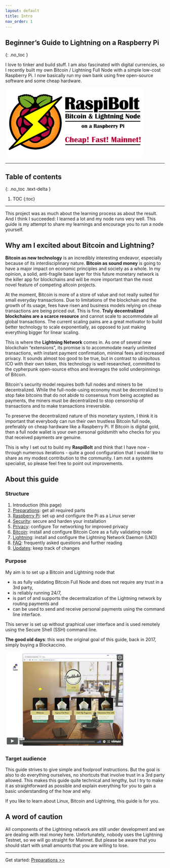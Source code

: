 ```yaml
---
layout: default
title: Intro
nav_order: 1
---
```

<!-- markdownlint-disable MD014 MD022 MD025 MD033 MD040 -->

## Beginner’s Guide to ️Lightning️ on a Raspberry Pi
{: .no_toc }

I love to tinker and build stuff.
I am also fascinated with digital currencies, so I recently built my own Bitcoin / Lightning Full Node with a simple low-cost Raspberry Pi.
I now basically run my own bank using free open-source software and some cheap hardware.

![RaspiBolt Logo](images/00_raspibolt_banner_440.png)

---

## Table of contents
{: .no_toc .text-delta }

1. TOC
{:toc}

---

This project was as much about the learning process as about the result.
And I think I succeeded: I learned a lot and my node runs very well.
This guide is my attempt to share my learnings and encourage you to run a node yourself.

## Why am I excited about Bitcoin and Lightning?

**Bitcoin as new technology** is an incredibly interesting endeavor, especially because of its interdisciplinary nature.
**Bitcoin as sound money** is going to have a major impact on economic principles and society as a whole.
In my opinion, a solid, anti-fragile base layer for this future monetary network is the killer app for blockchains and will be more important than the most novel feature of competing altcoin projects.

At the moment, Bitcoin is more of a store of value and not really suited for small everyday transactions.
Due to limitations of the blockchain and the growth of its usage, fees have risen and business models relying on cheap transactions are being priced out.
This is fine.
**Truly decentralized blockchains are a scarce resource** and cannot scale to accommodate all global transactions.
The current scaling pains are a great motivator to build better technology to scale exponentially, as opposed to just making everything bigger for linear scaling.

This is where the **Lightning Network** comes in.
As one of several new blockchain “extensions”, its promise is to accommodate nearly unlimited transactions, with instant payment confirmation, minimal fees and increased privacy.
It sounds almost too good to be true, but in contrast to ubiquitous ICO with their own token, this technology is well researched, committed to the cypherpunk open-source ethos and leverages the solid underpinnings of Bitcoin.

Bitcoin's security model requires both full nodes and miners to be decentralized.
While the full-node-using economy must be decentralized to stop fake bitcoins that do not abide to consensus from being accepted as payments, the miners must be  decentralized to stop censorship of transactions and to make transactions irreversible.

To preserve the decentralized nature of this monetary system, I think it is important that everybody can run their own trustless Bitcoin full node, preferably on cheap hardware like a Raspberry Pi.
If Bitcoin is digital gold, then a full node wallet is your own personal goldsmith who checks for you that received payments are genuine.

This is why I set out to build my **RaspiBolt** and think that I have now - through numerous iterations - quite a good configuration that I would like to share as my modest contribution to the community.
I am not a systems specialist, so please feel free to point out improvements.

## About this guide

### Structure

1. Introduction (this page)
1. [Preparations](raspibolt_10_preparations.md): get all required parts
1. [Raspberry Pi](raspibolt_20_pi.md): set up and configure the Pi as a Linux server
1. [Security](raspibolt_21_security.md): secure and harden your installation
1. [Privacy](raspibolt_22_privacy.md): configure Tor networking for improved privacy
1. [Bitcoin](raspibolt_30_bitcoin.md): install and configure Bitcoin Core as a fully validating node
1. [Lightning](raspibolt_40_lnd.md): install and configure the Lightning Network Daemon (LND)
1. [FAQ](raspibolt_faq.md): frequently asked questions and further reading
1. [Updates](raspibolt_updates.md): keep track of changes

### Purpose

My aim is to set up a Bitcoin and Lightning node that

* is as fully validating Bitcoin Full Node and does not require any trust in a 3rd party,
* is reliably running 24/7,
* is part of and supports the decentralization of the Lightning network by routing payments and
* can be used to send and receive personal payments using the command line interface.

This server is set up without graphical user interface and is used remotely using the Secure Shell (SSH) command line.

**The good old days**: this was the original goal of this guide, back in 2017, simply buying a Blockaccino.

[![Buying a Blockaccino](images/00_blockaccino_goal.png)](https://vimeo.com/258395303)

### Target audience

This guide strives to give simple and foolproof instructions.
But the goal is also to do everything ourselves, no shortcuts that involve trust in a 3rd party allowed.
This makes this guide quite technical and lengthy, but I try to make it as straightforward as possible and explain everything for you to gain a basic understanding of the how and why.

If you like to learn about Linux, Bitcoin and Lightning, this guide is for you.

## A word of caution
All components of the Lightning network are still under development and we are dealing with real money here.
Unfortunately, nobody uses the Lightning Testnet, so we will go straight for Mainnet.
But please be aware that you should start with small amounts that you are willing to lose.

---

Get started: [Preparations >>](raspibolt_10_preparations.md)
